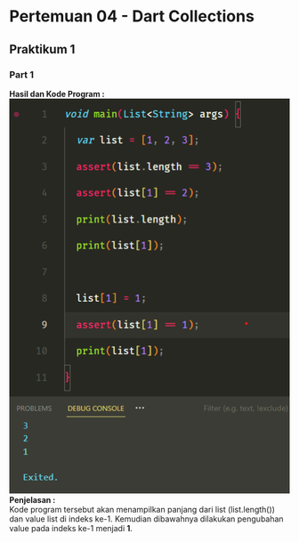 # Pertemuan 04 - Dart Collections

## Praktikum 1
### Part 1
**Hasil dan Kode Program :** <br>
![Output!](/week-04/docs/prak1_1.png) <br>
**Penjelasan :** <br>
Kode program tersebut akan menampilkan panjang dari list (list.length()) dan value list di indeks ke-1. Kemudian dibawahnya dilakukan pengubahan value pada indeks ke-1 menjadi **1**.
